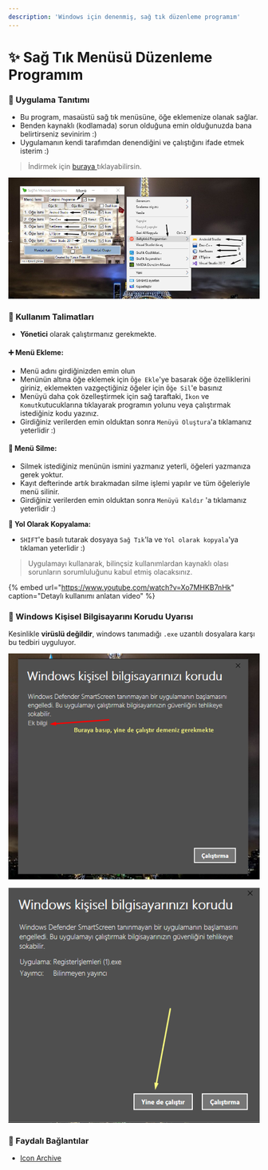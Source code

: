 ```yaml
---
description: 'Windows için denenmiş, sağ tık düzenleme programım'
---
```


# ✨ Sağ Tık Menüsü Düzenleme Programım

###  🦚 Uygulama Tanıtımı

* Bu program, masaüstü sağ tık menüsüne, öğe eklemenize olanak sağlar.
* Benden kaynaklı \(kodlamada\) sorun olduğuna emin olduğunuzda bana belirtirseniz sevinirim :\)
* Uygulamanın kendi tarafımdan denendiğini ve çalıştığını ifade etmek isterim :\)

> İndirmek için [buraya ](https://drive.google.com/open?id=1E-H6zi6IkycgBrAJ03vB9cCxuvTVbn81)tıklayabilirsin.

![Sa&#x11F; T&#x131;k Men&#xFC;s&#xFC; D&#xFC;zenleme &#xF6;rnek kullan&#x131;m&#x131;](../.gitbook/assets/image.png)

### 🎌 Kullanım Talimatları

* **Yönetici** olarak çalıştırmanız gerekmekte.

#### ➕ Menü Ekleme:

* Menü adını girdiğinizden emin olun
* Menünün altına öğe eklemek için `Öğe Ekle`'ye basarak öğe özelliklerini giriniz, eklemekten vazgeçtiğiniz öğeler için `Öğe Sil`'e basınız
* Menüyü daha çok özelleştirmek için sağ taraftaki, `İkon` ve `Komut`kutucuklarına tıklayarak programın yolunu veya çalıştırmak istediğiniz kodu yazınız.
* Girdiğiniz verilerden emin olduktan sonra `Menüyü Oluştura`'a tıklamanız yeterlidir :\)

#### 🧹 Menü Silme:

* Silmek istediğiniz menünün ismini yazmanız yeterli, öğeleri yazmanıza gerek yoktur.
* Kayıt defterinde artık bırakmadan silme işlemi yapılır ve tüm öğeleriyle menü silinir.
* Girdiğiniz verilerden emin olduktan sonra `Menüyü Kaldır` 'a tıklamanız yeterlidir :\)

**🚩 Yol Olarak Kopyalama:**

* `SHIFT`'e basılı tutarak dosyaya `Sağ Tık`'la ve `Yol olarak kopyala`'ya tıklaman yeterlidir :\)

> Uygulamayı kullanarak, bilinçsiz kullanımlardan kaynaklı  olası sorunların sorumluluğunu kabul etmiş olacaksınız.

{% embed url="https://www.youtube.com/watch?v=Xo7MHKB7nHk" caption="Detaylı kullanımı anlatan video" %}

###  🔐 Windows Kişisel Bilgisayarını Korudu Uyarısı

Kesinlikle **virüslü değildir**, windows tanımadığı `.exe` uzantılı dosyalara karşı bu tedbiri uyguluyor.

![](../.gitbook/assets/image%20%282%29.png)

![](../.gitbook/assets/image%20%281%29.png)

### 🔗 Faydalı Bağlantılar

*  [Icon Archive](http://www.iconarchive.com/)

